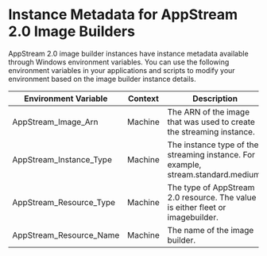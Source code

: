 # Instance Metadata for AppStream 2\.0 Image Builders<a name="user-instance-metadata-image-builders"></a>

AppStream 2\.0 image builder instances have instance metadata available through Windows environment variables\. You can use the following environment variables in your applications and scripts to modify your environment based on the image builder instance details\.


| Environment Variable | Context | Description | 
| --- | --- | --- | 
| AppStream\_Image\_Arn | Machine | The ARN of the image that was used to create the streaming instance\. | 
| AppStream\_Instance\_Type | Machine | The instance type of the streaming instance\. For example, stream\.standard\.medium\. | 
| AppStream\_Resource\_Type | Machine | The type of AppStream 2\.0 resource\. The value is either fleet or imagebuilder\. | 
| AppStream\_Resource\_Name | Machine | The name of the image builder\. | 